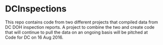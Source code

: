 # DCInspections
This repo contains code from two different projects that compiled data from DC DOH inspection reports. A project to combine the two and create code that will continue to pull the data on an ongoing basis will be pitched at Code for DC on 16 Aug 2016.